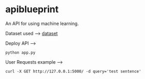# apiblueprint

An API for using machine learning.

Dataset used --> [dataset](https://www.example.com)


Deploy API -->
```
python app.py
```

User Requests example -->
```
curl -X GET http://127.0.0.1:5000/ -d query='test sentence'
```
